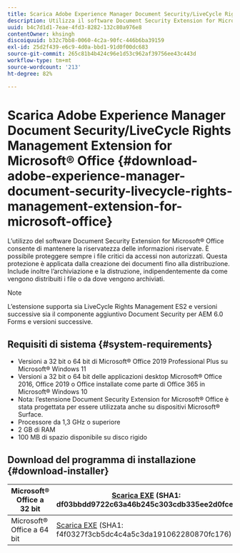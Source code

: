 ```yaml
---
title: Scarica Adobe Experience Manager Document Security/LiveCycle Rights Management Extension for Microsoft® Office
description: Utilizza il software Document Security Extension for Microsoft® Office per proteggere i file critici dall’accesso non autorizzato
uuid: b4c7d1d1-7eae-4fd3-8282-132c80a976e8
contentOwner: khsingh
discoiquuid: b32c7bb8-0060-4c2a-90fc-446b6ba39159
exl-id: 25d2f439-e6c9-4d0a-bbd1-91d0f00dc683
source-git-commit: 265c81b4b424c96e1d53c962af39756ee43c443d
workflow-type: tm+mt
source-wordcount: '213'
ht-degree: 82%

---
```


# Scarica Adobe Experience Manager Document Security/LiveCycle Rights Management Extension for Microsoft® Office {#download-adobe-experience-manager-document-security-livecycle-rights-management-extension-for-microsoft-office}

L’utilizzo del software Document Security Extension for Microsoft® Office consente di mantenere la riservatezza delle informazioni riservate. È possibile proteggere sempre i file critici da accessi non autorizzati. Questa protezione è applicata dalla creazione dei documenti fino alla distribuzione. Include inoltre l’archiviazione e la distruzione, indipendentemente da come vengono distribuiti i file o da dove vengono archiviati.

>[!NOTE]
>
>L’estensione supporta sia LiveCycle Rights Management ES2 e versioni successive sia il componente aggiuntivo Document Security per AEM 6.0 Forms e versioni successive.

## Requisiti di sistema {#system-requirements}

* Versioni a 32 bit o 64 bit di Microsoft® Office 2019 Professional Plus su Microsoft® Windows 11
* Versioni a 32 bit o 64 bit delle applicazioni desktop Microsoft® Office 2016, Office 2019 o Office installate come parte di Office 365 in Microsoft® Windows 10
* Nota: l’estensione Document Security Extension for Microsoft® Office è stata progettata per essere utilizzata anche su dispositivi Microsoft® Surface.
* Processore da 1,3 GHz o superiore
* 2 GB di RAM
* 100 MB di spazio disponibile su disco rigido

## Download del programma di installazione {#download-installer}

| Microsoft® Office a 32 bit | [Scarica EXE](https://download.macromedia.com/pub/livecycle/policyserver/DocumentSecurityExtensionforMicrosoftOffice.exe) (SHA1: df03bbdd9722c63a46b245c303cdb335ee2d0fce) | [Scarica MSI](https://download.macromedia.com/pub/livecycle/policyserver/DocumentSecurityExtensionforMicrosoftOffice.zip) (SHA1: e70661f72ba640c37911c6d17d520ceaf84c2122) |
|---|---|---|
| Microsoft® Office a 64 bit | [Scarica EXE](https://download.macromedia.com/pub/livecycle/policyserver/DocumentSecurityExtensionforMicrosoftOffice64.exe) (SHA1: f4f0327f3cb5dc4c4a5c3da191062280870fc176) | [Scarica MSI](https://download.macromedia.com/pub/livecycle/policyserver/DocumentSecurityExtensionforMicrosoftOffice64.zip) (SHA1: 73f408f860143008915ee86b13edd0e76789b4fc) |
